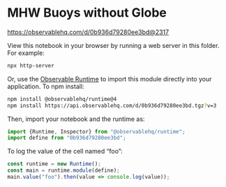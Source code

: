 # MHW Buoys without Globe

https://observablehq.com/d/0b936d79280ee3bd@2317

View this notebook in your browser by running a web server in this folder. For
example:

~~~sh
npx http-server
~~~

Or, use the [Observable Runtime](https://github.com/observablehq/runtime) to
import this module directly into your application. To npm install:

~~~sh
npm install @observablehq/runtime@4
npm install https://api.observablehq.com/d/0b936d79280ee3bd.tgz?v=3
~~~

Then, import your notebook and the runtime as:

~~~js
import {Runtime, Inspector} from "@observablehq/runtime";
import define from "0b936d79280ee3bd";
~~~

To log the value of the cell named “foo”:

~~~js
const runtime = new Runtime();
const main = runtime.module(define);
main.value("foo").then(value => console.log(value));
~~~

